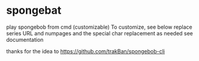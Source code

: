 # spongebat
play spongebob from cmd (customizable)
To customize, see below
replace series URL 
and numpages
and the special char replacement as needed
see documentation  



thanks for the idea to https://github.com/trakBan/spongebob-cli
